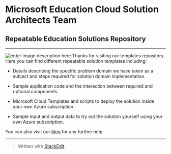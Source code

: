  
 

Microsoft Education Cloud Solution Architects Team
==================================================
Repeatable Education Solutions Repository
-----------------------------
----------
![enter image description here](https://evbdn.eventbrite.com/s3-s3/eventlogos/12166621/winazureedu.png)
Thanks for visiting our templates repository. Here you can find different repeatable solution templates including:

 - Details describing the specific problem domain we have taken as a
   subject and steps required for solution domain implementation.
   
 - Sample application code and the interaction between required and   
   optional components.

 - Microsoft Cloud Templates and scripts to deploy the solution inside  
   your own Azure subscription.
  
 - Sample input and output data to try out the solution yourself using
   your own Azure subscription.

You can also visit our [blog](https://blogs.msdn.microsoft.com/azureedu/) for any further help.


----------


> Written with [StackEdit](https://stackedit.io/).
